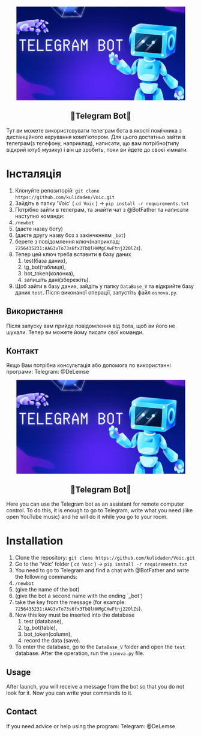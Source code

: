 <p align="center">
  <img width="450px" height='250px' src="./teleBot.png" align="center" alt="Telegram_Bot" />
  <h2 align="center">🤖Telegram Bot🤖</h2>
</p>
Тут ви можете використовувати телеграм бота в якості помічника з дистанційного керування комп'ютором. Для цього достатньо зайти в телеграм(з телефону, наприклад), написати, що вам потрібно(типу відкрий ютуб музику) і він це зробить, поки ви йдете до своєї кімнати.

# Інсталяція
1. Клонуйте репозиторій: `git clone https://github.com/kulidaden/Voic.git`
2. Зайдіть в папку 'Voic' ( `cd Voic` ) -> `pip install -r requirements.txt`
3. Потрібно зайти в телеграм, та знайти чат з @BotFather та написати наступно команди:
4. `/newbot`
5. (даєте назву боту)
6. (даєте другу назву боз з закінчкнням `_bot`)
7. берете з повідомлення ключ(наприклад: `7256435231:AAG3vTo73s6fx3TbQlHHMgCXwFtnj22OlZs`).
8. Тепер цей ключ треба вставити в базу даних
   1. test(база даних),
   2. tg_bot(таблиця),
   3. bot_token(колонка),
   4. запишіть дані(збережіть).
9. Щоб зайти в базу даних, зайдіть у папку `DataBase_V` та відкрийте базу даних `test`. Після виконаної операції, запустіть файл `osnova.py`.
   
## Використання
Після запуску вам прийде повідомлення від бота, щоб ви його не шукали. Тепер ви можете йому писати свої команди.

## Контакт
Якщо Вам потрібна консультація або допомога по використанні програми: Telegram: @DeLemse

<p align="center">
  <img width="450px" height='250px' src="./teleBot.png" align="center" alt="Telegram_Bot" />
  <h2 align="center">🤖Telegram Bot🤖</h2>
</p>
Here you can use the Telegram bot as an assistant for remote computer control.  To do this, it is enough to go to Telegram, write what you need (like open YouTube music) and he will do it while you go to your room.

# Installation
1. Clone the repository: `git clone https://github.com/kulidaden/Voic.git`
2. Go to the 'Voic' folder ( `cd Voic` ) -> `pip install -r requirements.txt`
3. You need to go to Telegram and find a chat with @BotFather and write the following commands:
4. `/newbot`
5. (give the name of the bot)
6. (give the bot a second name with the ending `_bot')
7. take the key from the message (for example: `7256435231:AAG3vTo73s6fx3TbQlHHMgCXwFtnj22OlZs`).
8. Now this key must be inserted into the database
   1. test (database),
   2. tg_bot(table),
   3. bot_token(column),
   4. record the data (save).
 9. To enter the database, go to the `DataBase_V` folder and open the `test` database.  After the operation, run the `osnova.py` file.
   
## Usage
After launch, you will receive a message from the bot so that you do not look for it.  Now you can write your commands to it.

## Contact
If you need advice or help using the program: Telegram: @DeLemse
